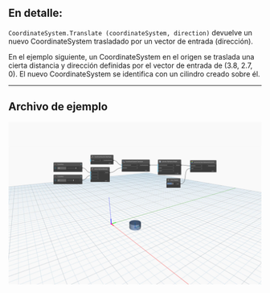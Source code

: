 <!--- Autodesk.DesignScript.Geometry.CoordinateSystem.Translate(coordinateSystem, direction) --->
<!--- HEBF4GCPFFMBMYJFF6Z43YJXGHIM7MAZKEXMJR4UQ4BDSV22EUOA --->
## En detalle:
`CoordinateSystem.Translate (coordinateSystem, direction)` devuelve un nuevo CoordinateSystem trasladado por un vector de entrada (dirección).

En el ejemplo siguiente, un CoordinateSystem en el origen se traslada una cierta distancia y dirección definidas por el vector de entrada de (3.8, 2.7, 0). El nuevo CoordinateSystem se identifica con un cilindro creado sobre él.

___
## Archivo de ejemplo

![CoordinateSystem.Translate(coordinateSystem, direction)](./HEBF4GCPFFMBMYJFF6Z43YJXGHIM7MAZKEXMJR4UQ4BDSV22EUOA_img.jpg)
